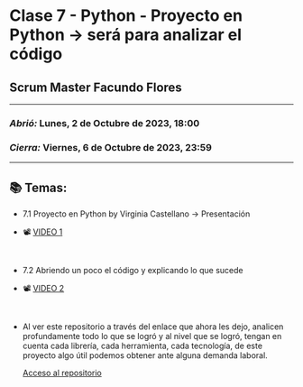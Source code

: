 # Clase 7 - Python - Proyecto en Python -> será para analizar el código
## Scrum Master Facundo Flores

---

### *Abrió:* Lunes, 2 de Octubre de 2023, 18:00
### *Cierra:* Viernes, 6 de Octubre de 2023, 23:59

---

## 📚 Temas:

- 7.1 Proyecto en Python by Virginia Castellano -> Presentación

- 📽 [VIDEO 1](https://drive.google.com/file/d/18v_nFIWM4q8ImQKWvquUsrLxpM8pvAM9/view)

<br>

- 7.2 Abriendo un poco el código y explicando lo que sucede

- 📽 [VIDEO 2](https://drive.google.com/file/d/1iT-MjxoyVC6gOk7eRG39NfPnLtifH9Vo/view)

<br>

- Al ver este repositorio a través del enlace que ahora les dejo, analicen profundamente todo lo que se logró y al nivel que se logró, tengan en cuenta cada librería, cada herramienta, cada tecnología, de este proyecto algo útil podemos obtener ante alguna demanda laboral.

  [Acceso al repositorio](https://github.com/virginiacastellano/Ecommerce)

